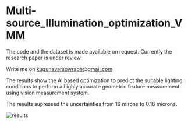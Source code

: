 # Multi-source_Illumination_optimization_VMM
The code and the dataset is made available on request. Currently the research paper is under review.

Write me on kugunavarsowrabh@gmail.com

The results show the AI based optimization to predict the suitable lighting conditions to perform a highly accurate geometric feature measurement using vision measurement system.

The results supressed the uncertainties from 16 mirons to 0.16 microns.


![results](https://github.com/user-attachments/assets/a3034af3-cfa3-4a58-8901-b766241b70c4)
